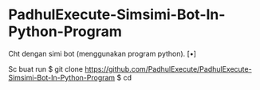 # PadhulExecute-Simsimi-Bot-In-Python-Program
Cht dengan simi bot (menggunakan program python). [•]



Sc buat run
$ git clone https://github.com/PadhulExecute/PadhulExecute-Simsimi-Bot-In-Python-Program
$ cd

